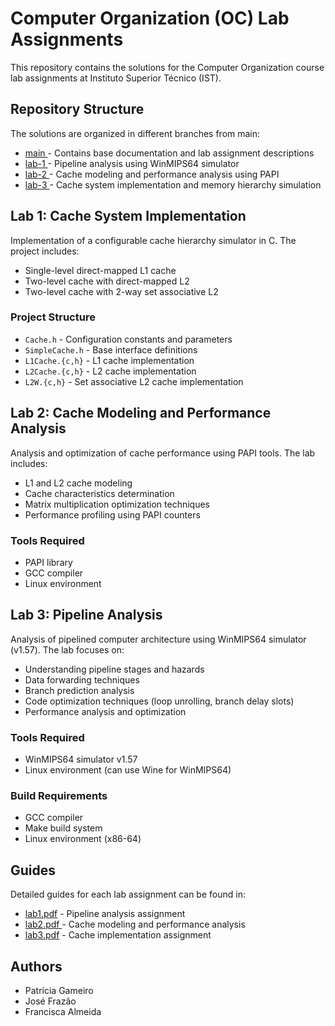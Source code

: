 # Computer Organization (OC) Lab Assignments

This repository contains the solutions for the Computer Organization course lab assignments at Instituto Superior Técnico (IST).

## Repository Structure

The solutions are organized in different branches from main:

* [main ](https://github.com/Francisca105/labs-oc/tree/main)- Contains base documentation and lab assignment descriptions
* [lab-1 ](https://github.com/Francisca105/labs-oc/tree/lab-1)- Pipeline analysis using WinMIPS64 simulator
* [lab-2 ](https://github.com/Francisca105/labs-oc/tree/lab-2)- Cache modeling and performance analysis using PAPI
* [lab-3 ](https://github.com/Francisca105/labs-oc/tree/lab-3)- Cache system implementation and memory hierarchy simulation

## Lab 1: Cache System Implementation

Implementation of a configurable cache hierarchy simulator in C. The project includes:

* Single-level direct-mapped L1 cache
* Two-level cache with direct-mapped L2
* Two-level cache with 2-way set associative L2

### Project Structure

* `Cache.h` - Configuration constants and parameters
* `SimpleCache.h` - Base interface definitions
* `L1Cache.{c,h}` - L1 cache implementation
* `L2Cache.{c,h}` - L2 cache implementation
* `L2W.{c,h}` - Set associative L2 cache implementation

## Lab 2: Cache Modeling and Performance Analysis

Analysis and optimization of cache performance using PAPI tools. The lab includes:

* L1 and L2 cache modeling
* Cache characteristics determination
* Matrix multiplication optimization techniques
* Performance profiling using PAPI counters

### Tools Required

* PAPI library
* GCC compiler
* Linux environment

## Lab 3: Pipeline Analysis

Analysis of pipelined computer architecture using WinMIPS64 simulator (v1.57). The lab focuses on:

* Understanding pipeline stages and hazards
* Data forwarding techniques
* Branch prediction analysis
* Code optimization techniques (loop unrolling, branch delay slots)
* Performance analysis and optimization

### Tools Required

* WinMIPS64 simulator v1.57
* Linux environment (can use Wine for WinMIPS64)

### Build Requirements

* GCC compiler
* Make build system
* Linux environment (x86-64)

## Guides

Detailed guides for each lab assignment can be found in:

* [lab1.pdf](https://github.com/Francisca105/labs-oc/blob/lab-1/oc-lab1-guide.pdf) - Pipeline analysis assignment
* [lab2.pdf ](https://github.com/Francisca105/labs-oc/blob/lab-2/oc-lab2-guide.pdf)- Cache modeling and performance analysis
* [lab3.pdf](https://github.com/Francisca105/labs-oc/blob/lab-3/oc-lab3.pdf) - Cache implementation assignment

## Authors

* Patrícia Gameiro
* José Frazão
* Francisca Almeida
